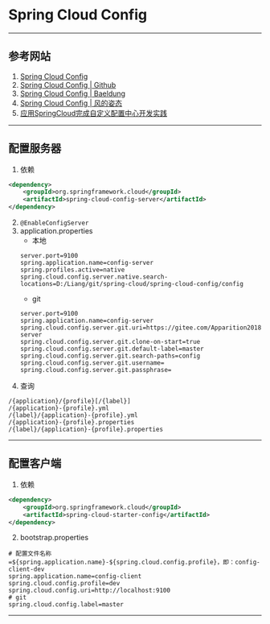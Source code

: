 # Spring Cloud Config

---
## 参考网站
1. [Spring Cloud Config](https://cloud.spring.io/spring-cloud-config/reference/html/)
2. [Spring Cloud Config | Github](https://github.com/spring-cloud/spring-cloud-config)
3. [Spring Cloud Config | Baeldung](https://www.baeldung.com/?s=Spring+Cloud+Config)
4. [Spring Cloud Config | 风的姿态](https://www.cnblogs.com/fengzheng/p/11242128.html)
5. [应用SpringCloud完成自定义配置中心开发实践](https://www.imooc.com/learn/1135)
---
## 配置服务器
1. 依赖
```xml
<dependency>
    <groupId>org.springframework.cloud</groupId>
    <artifactId>spring-cloud-config-server</artifactId>
</dependency>
```
2. `@EnableConfigServer`
3. application.properties
    - 本地
    ```properties
    server.port=9100
    spring.application.name=config-server
    spring.profiles.active=native
    spring.cloud.config.server.native.search-locations=D:/Liang/git/spring-cloud/spring-cloud-config/config
    ```
    - git
    ```properties
    server.port=9100
    spring.application.name=config-server
    spring.cloud.config.server.git.uri=https://gitee.com/Apparition2018/file-server
    spring.cloud.config.server.git.clone-on-start=true
    spring.cloud.config.server.git.default-label=master
    spring.cloud.config.server.git.search-paths=config
    spring.cloud.config.server.git.username=
    spring.cloud.config.server.git.passphrase=
    ```
4. 查询
```
/{application}/{profile}[/{label}]
/{application}-{profile}.yml
/{label}/{application}-{profile}.yml
/{application}-{profile}.properties
/{label}/{application}-{profile}.properties
```
---
## 配置客户端
1. 依赖
```xml
<dependency>
    <groupId>org.springframework.cloud</groupId>
    <artifactId>spring-cloud-starter-config</artifactId>
</dependency>
```
2. bootstrap.properties
```properties
# 配置文件名称=${spring.application.name}-${spring.cloud.config.profile}，即：config-client-dev
spring.application.name=config-client
spring.cloud.config.profile=dev
spring.cloud.config.uri=http://localhost:9100
# git
spring.cloud.config.label=master
```
--- 
